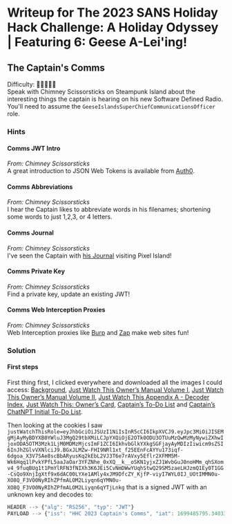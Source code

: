 # Writeup for The 2023 SANS Holiday Hack Challenge: A Holiday Odyssey \| Featuring 6: Geese A-Lei'ing!
## 	The Captain's Comms
Difficulty: :christmas_tree::christmas_tree::christmas_tree::christmas_tree::christmas_tree:  
Speak with Chimney Scissorsticks on Steampunk Island about the interesting things the captain is hearing on his new Software Defined Radio. You'll need to assume the `GeeseIslandsSuperChiefCommunicationsOfficer` role.

### Hints
#### Comms JWT Intro
*From: Chimney Scissorsticks*  
A great introduction to JSON Web Tokens is available from [Auth0](https://jwt.io/introduction).
#### Comms Abbreviations
*From: Chimney Scissorsticks*  
I hear the Captain likes to abbreviate words in his filenames; shortening some words to just 1,2,3, or 4 letters.
#### Comms Journal
*From: Chimney Scissorsticks*  
I've seen the Captain with [his Journal](https://elfhunt.org/static/images/captainsJournal.png) visiting Pixel Island!
#### Comms Private Key
*From: Chimney Scissorsticks*  
Find a private key, update an existing JWT!
#### Comms Web Interception Proxies
*From: Chimney Scissorsticks*  
Web Interception proxies like [Burp](https://portswigger.net/burp) and [Zap](https://www.zaproxy.org/) make web sites fun!

### Solution
#### First steps
First thing first, I clicked everywhere and downloaded all the images I could access: [Background](https://captainscomms.com/static/images/instructions.png), [Just Watch This Owner’s Manual Volume I](https://captainscomms.com/static/images/ownMan1.png), [Just Watch This Owner’s Manual Volume II](https://captainscomms.com/static/images/ownMan2.png), [Just Watch This Appendix A - Decoder Index](https://captainscomms.com/static/images/ownMan3.png), [Just Watch This: Owner’s Card](https://captainscomms.com/static/images/ownCard.png), [Captain’s To-Do List](https://captainscomms.com/static/images/capNotes.png) and [Captain’s ChatNPT Initial To-Do List](https://captainscomms.com/static/images/chatNPTList.png).

Then looking at the cookies I saw `justWatchThisRole=eyJhbGciOiJSUzI1NiIsInR5cCI6IkpXVCJ9.eyJpc3MiOiJISEMgMjAyMyBDYXB0YWluJ3MgQ29tbXMiLCJpYXQiOjE2OTk0ODU3OTUuMzQwMzMyNywiZXhwIjoxODA5OTM3Mzk1LjM0MDMzMjcsImF1ZCI6IkhvbGlkYXkgSGFjayAyMDIzIiwicm9sZSI6InJhZGlvVXNlciJ9.BGxJLMZw-FHI9NRl1xt_f25EEnFcAYYu173iqf-6dgoa_X3V7SAe8scBbARyusKq2kEbL2VJ3T6e7rAVxy5Eflr2XFMM5M-Wk6Hqq1lPvkYPfL5aaJaOar3YFZNhe_0xXQ__k__oSKN1yjxZJ1WvbGuJ0noHMm_qhSXomv4_9fuqBUg1t1PmYlRFN3fNIXh3K6JEi5CvNmDWwYUqhStwQ29SM5zaeLHJzmQ1Ey0T1GG-CsQo9XnjIgXtf9x6dAC00LYXe1AMly4xJM9DfcZY_KjfP-viyI7WYL0IJ_UOtIMMN0u-XO8Q_F3VO0NyRIhZPfmALOM2Liyqn6qYMN0u-XO8Q_F3VO0NyRIhZPfmALOM2Liyqn6qYTjLnkg` that is a signed JWT with an unknown key and decodes to:
```javascript 
HEADER --> {"alg": "RS256", "typ": "JWT"}
PAYLOAD --> {"iss": "HHC 2023 Captain's Comms", "iat": 1699485795.3403327, "exp": 1809937395.3403327, "aud": "Holiday Hack 2023", "role": "radioUser"}
```